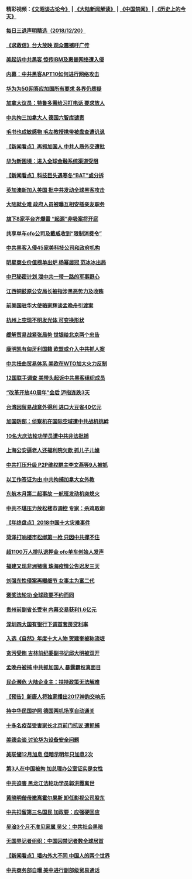 #### 精彩视频：[《文昭谈古论今》](https://github.com/gfw-breaker/wenzhao/blob/master/README.md?t=12210331) | [《大陆新闻解读》](https://github.com/gfw-breaker/ntdtv-comedy/blob/master/README.md?t=12210331) | [《中国禁闻》](https://github.com/gfw-breaker/ntdtv-news/blob/master/README.md?t=12210331) | [《历史上的今天》](https://github.com/gfw-breaker/today-in-history/blob/master/README.md?t=12210331) 

#### [每日三退声明精选（2018/12/20）](../pages/nsc413/n10923881.md?t=12210331) 

#### [《求救信》台大放映 观众震撼吁广传](../pages/nsc413/n10922251.md?t=12210331) 

#### [美起诉中共黑客 惊传IBM及惠普网络遭入侵](../pages/nsc413/n10923571.md?t=12210331) 

#### [内幕：中共黑客APT10如何进行网络攻击](../pages/nsc413/n10923423.md?t=12210331) 

#### [华为为5G网答应加国所有要求 各界仍质疑](../pages/nsc413/n10923400.md?t=12210331) 

#### [加拿大议员：特鲁多需给习打电话 要求放人](../pages/nsc413/n10923341.md?t=12210331) 

#### [中共拘三加拿大人 德国六智库谴责](../pages/nsc413/n10923314.md?t=12210331) 

#### [毛书也成敏感物 毛左教授携带被盘查遭讥讽](../pages/nsc413/n10923380.md?t=12210331) 

#### [【新闻看点】再抓加国人 中共人质外交遭批](../pages/nsc413/n10922846.md?t=12210331) 

#### [华为新困境：进入全球金融系统渠道受阻](../pages/nsc413/n10923369.md?t=12210331) 

#### [【新闻看点】科技巨头遇寒冬“BAT”或分拆](../pages/nsc413/n10923012.md?t=12210331) 

#### [英加澳新加入美国 批中共发动全球黑客攻击](../pages/nsc413/n10923357.md?t=12210331) 

#### [大陆就业难 政府人员被曝互相安插亲友职务](../pages/nsc413/n10923184.md?t=12210331) 

#### [旗下8家平台齐爆雷 “起源”非吸案将开庭](../pages/nsc413/n10923180.md?t=12210331) 

#### [共享单车ofo公司及戴威收到“限制消费令”](../pages/nsc413/n10923170.md?t=12210331) 

#### [中共黑客入侵45家美科技公司和政府机构](../pages/nsc413/n10923136.md?t=12210331) 

#### [明星商业价值榜单出炉 杨幂居冠 范冰冰出局](../pages/nsc413/n10922959.md?t=12210331) 

#### [中巴秘密计划 泄中共一带一路的军事野心](../pages/nsc413/n10923128.md?t=12210331) 

#### [江西铜鼓原公安局长被指涉黑恶势力及收贿](../pages/nsc413/n10923144.md?t=12210331) 

#### [前美国驻华大使骆家辉谈孟晚舟引渡案](../pages/nsc413/n10923038.md?t=12210331) 

#### [杭州上空现不明发光体 可变换形状](../pages/nsc413/n10923032.md?t=12210331) 

#### [缓解贸易战紧张局势 世银给北京两个忠告](../pages/nsc413/n10923048.md?t=12210331) 

#### [康明凯有匈牙利国籍 欧盟或介入中共抓人案](../pages/nsc413/n10922924.md?t=12210331) 

#### [中共扭曲贸易体系 美欧在WTO加大火力反制](../pages/nsc413/n10922906.md?t=12210331) 

#### [12国联手调查 美带头起诉中共黑客组织成员](../pages/nsc413/n10922820.md?t=12210331) 

#### [“改革开放40周年”会后 沪指连跌3天](../pages/nsc413/n10922861.md?t=12210331) 

#### [台湾因贸易战意外得利 进口大豆省40亿元](../pages/nsc413/n10921613.md?t=12210331) 

#### [加国防部：侦察机在国际空域遭中共战机挑衅](../pages/nsc413/n10922674.md?t=12210331) 

#### [10名大庆法轮功学员遭中共非法批捕](../pages/nsc413/n10922590.md?t=12210331) 

#### [上海公安逼老人还福利院欠款 抓儿子儿媳](../pages/nsc413/n10922623.md?t=12210331) 


#### [中共打压升级 P2P维权群主李文燕等9人被抓](../pages/nsc413/n10921031.md?t=12210331) 

#### [以工作签证为由 中共拘捕加拿大女外教](../pages/nsc413/n10922534.md?t=12210331) 

#### [东航本月第二起事故 一航班发动机突熄火](../pages/nsc413/n10922011.md?t=12210331) 

#### [中共不堪压力放松楼市调控 专家：杀鸡取卵](../pages/nsc413/n10921845.md?t=12210331) 

#### [【年终盘点】2018中国十大灾难事件](../pages/nsc413/n10901686.md?t=12210331) 

#### [菏泽打响楼市松绑第一枪 只因中共撑不住](../pages/nsc413/n10920957.md?t=12210331) 

#### [超1100万人排队退押金 ofo单车创始人发声](../pages/nsc413/n10920362.md?t=12210331) 

#### [福建又现非洲猪瘟 珠海疫情公告迟发三天](../pages/nsc413/n10921666.md?t=12210331) 

#### [刘强东性侵案再曝细节 女事主为富二代](../pages/nsc413/n10921252.md?t=12210331) 

#### [褒奖法轮功 全球政要不约而同](../pages/nsc413/n10921963.md?t=12210331) 

#### [贵州前副省长受审 内幕交易获利1.6亿元](../pages/nsc413/n10921850.md?t=12210331) 

#### [深圳四大国有银行下调首套房贷利率](../pages/nsc413/n10921762.md?t=12210331) 

#### [入选《自然》年度十大人物 贺建奎被称流氓](../pages/nsc413/n10921227.md?t=12210331) 

#### [贪污受贿 吉林前纪委副书记邱大明被双开](../pages/nsc413/n10921276.md?t=12210331) 

#### [孟晚舟被捕 中共抓加国人 暴露霸权真面目](../pages/nsc413/n10921038.md?t=12210331) 

#### [民企濒危 大陆企业主：扶持政策无法解难](../pages/nsc413/n10921404.md?t=12210331) 

#### [【预告】新唐人将独家播出2017神韵交响乐](../pages/nsc413/n10912037.md?t=12210331) 

#### [持中华民国护照 德国两机场享自动通关](../pages/nsc413/n10921349.md?t=12210331) 

#### [十多名疫苗受害家长北京前门抗议 遭抓捕](../pages/nsc413/n10920714.md?t=12210331) 

#### [美德会谈 讨论华为设备安全问题](../pages/nsc413/n10921303.md?t=12210331) 

#### [美联储12月加息 但暗示明年只加息2次](../pages/nsc413/n10920893.md?t=12210331) 

#### [第3人在中国被拘 加总理办公室证实是女性](../pages/nsc413/n10920339.md?t=12210331) 

#### [中共迫害 黑龙江法轮功学员郭洪霞离世](../pages/nsc413/n10920213.md?t=12210331) 

#### [黄晓明偕母撤离霍尔果斯 卸任影视公司股东](../pages/nsc413/n10920715.md?t=12210331) 

#### [中共扣留第三名国民 加政要：应强硬回应](../pages/nsc413/n10920887.md?t=12210331) 

#### [吴淦3个月不准见家属 吴父：中共社会黑暗](../pages/nsc413/n10920879.md?t=12210331) 

#### [无国界记者组织：中国囚禁记者数全球居首](../pages/nsc413/n10920855.md?t=12210331) 

#### [【新闻看点】墙内外大不同 中国人的两个世界](../pages/nsc413/n10920712.md?t=12210331) 

#### [中共商务部自曝 美中进行副部级贸易通话](../pages/nsc413/n10920635.md?t=12210331) 

